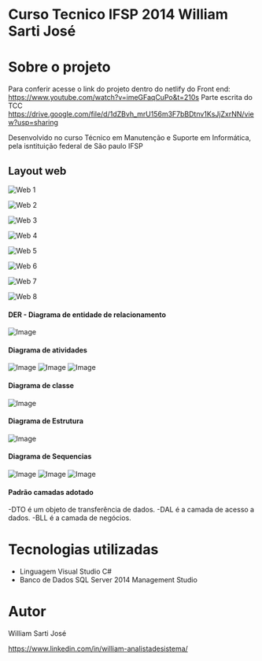# Curso Tecnico IFSP 2014  William Sarti José


# Sobre o projeto

Para conferir acesse o link do projeto dentro do netlify do Front end: https://www.youtube.com/watch?v=imeGFaqCuPo&t=210s
Parte escrita do TCC https://drive.google.com/file/d/1dZBvh_mrU156m3F7bBDtnv1KsJjZxrNN/view?usp=sharing


Desenvolvido no curso Técnico em Manutenção e Suporte em Informática, pela isntituição federal de São paulo IFSP 


## Layout web
![Web 1](https://github.com/williamsartijose/IFSP_Tcc_Curso_Tecnico2014/blob/main/Carregamento.PNG) 

![Web 2](https://github.com/williamsartijose/IFSP_Tcc_Curso_Tecnico2014/blob/main/Login.PNG)

![Web 3](https://github.com/williamsartijose/IFSP_Tcc_Curso_Tecnico2014/blob/main/Home.PNG)

![Web 4](https://github.com/williamsartijose/IFSP_Tcc_Curso_Tecnico2014/blob/main/Cadastro.PNG)

![Web 5](https://github.com/williamsartijose/IFSP_Tcc_Curso_Tecnico2014/blob/main/Buscar.PNG)

![Web 6](https://github.com/williamsartijose/IFSP_Tcc_Curso_Tecnico2014/blob/main/Produto.PNG)

![Web 7](https://github.com/williamsartijose/IFSP_Tcc_Curso_Tecnico2014/blob/main/Relatorios.PNG)

![Web 8](https://github.com/williamsartijose/IFSP_Tcc_Curso_Tecnico2014/blob/main/Relatorio2.PNG)



#### DER - Diagrama de entidade de relacionamento
![Image](https://github.com/williamsartijose/IFSP_Tcc_Curso_Tecnico2014/blob/main/Diagrama%20de%20Entidade%20Relacionada%20DER.PNG)

#### Diagrama de atividades
![Image](https://github.com/williamsartijose/IFSP_Tcc_Curso_Tecnico2014/blob/main/Diagrama%20de%20atividade%20CLIENTE.jpg)
![Image](https://github.com/williamsartijose/IFSP_Tcc_Curso_Tecnico2014/blob/main/Diagrama%20de%20Produto.jpg)
![Image](https://github.com/williamsartijose/IFSP_Tcc_Curso_Tecnico2014/blob/main/Diagrama%20de%20venda.jpg)

#### Diagrama de classe
![Image](https://github.com/williamsartijose/IFSP_Tcc_Curso_Tecnico2014/blob/main/imagem.PNG)

#### Diagrama de Estrutura
![Image](https://github.com/williamsartijose/IFSP_Tcc_Curso_Tecnico2014/blob/main/Diagrama%20de%20estrutura.PNG)

#### Diagrama de Sequencias
![Image](https://github.com/williamsartijose/IFSP_Tcc_Curso_Tecnico2014/blob/main/sequencia%20cliente.jpg)
![Image](https://github.com/williamsartijose/IFSP_Tcc_Curso_Tecnico2014/blob/main/Sequencia%20de%20Login.jpg)
![Image](https://github.com/williamsartijose/IFSP_Tcc_Curso_Tecnico2014/blob/main/Sequencia%20Venda.jpg)


#### Padrão camadas adotado

-DTO é um objeto de transferência de dados. 
-DAL é a camada de acesso a dados. 
-BLL é a camada de negócios.

# Tecnologias utilizadas
-  Linguagem Visual Studio C#
-  Banco de Dados SQL Server 2014 Management Studio


# Autor

William Sarti José

https://www.linkedin.com/in/william-analistadesistema/
